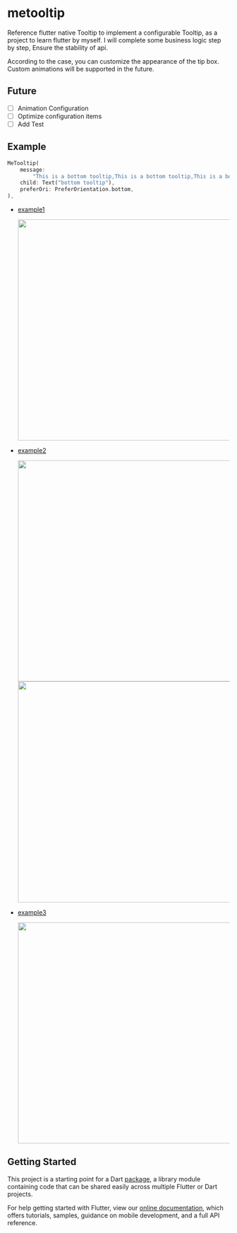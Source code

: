 # metooltip

Reference flutter native Tooltip to implement a configurable Tooltip, as a project to learn flutter by myself. I will complete some business logic step by step, Ensure the stability of api.

According to the case, you can customize the appearance of the tip box. Custom animations will be supported in the future.

## Future

-   [ ] Animation Configuration
-   [ ] Optimize configuration items
-   [ ] Add Test

## Example

```dart
MeTooltip(
    message:
        "This is a bottom tooltip,This is a bottom tooltip,This is a bottom tooltip,This is a bottom tooltip",
    child: Text("bottom tooltip"),
    preferOri: PreferOrientation.bottom,
),
```

-   [example1](./example/example-1/)

    <img width="500px" height="500px" src="https://github.com/secret344/flutter-tooltip/blob/dev/screenshots/example-1-1.png"/>

-   [example2](./example/example-2/)

    <img width="500px" height="500px" src="https://github.com/secret344/flutter-tooltip/blob/dev/screenshots/example-2.png"/>
    <img width="500px" height="500px" src="https://github.com/secret344/flutter-tooltip/blob/dev/screenshots/example-2.gif"/>

-   [example3](./example/example-3/)

    <img width="500px" height="500px" src="https://github.com/secret344/flutter-tooltip/blob/dev/screenshots/example-3.gif"/>

## Getting Started

This project is a starting point for a Dart
[package](https://flutter.dev/developing-packages/),
a library module containing code that can be shared easily across
multiple Flutter or Dart projects.

For help getting started with Flutter, view our
[online documentation](https://flutter.dev/docs), which offers tutorials,
samples, guidance on mobile development, and a full API reference.
